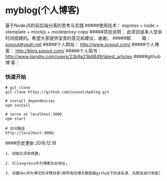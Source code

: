 # myblog(个人博客)
基于NodeJS的前后端分离的思考与实践
#####使用技术： express + node + xtemplate + mockjs + modelproxy-copy
#####项目说明： 此项目是本人空余时间搭建的。希望大家提供宝贵的意见和建议，谢谢。
#####邮&emsp;&emsp;&ensp;箱： sosout@yeah.net
#####个人网站： http://www.sosout.com/
#####个人博客： http://blog.sosout.com/
#####个人简书： http://www.jianshu.com/users/23b9a23b8849/latest_articles
#####github博 客： 

### 快速开始

```
# git clone
git clone https://github.com/sosout/myblog.git
 
# install dependencies
npm install

# serve at localhost:3000
npm start

# 访问路径
http://localhost:3000/
```

####历史更新
  *2016.12.18*

  	1. 初始化项目搭建;

  	2. 引入express作为博客后台地址;

  	3. 创建doc作为博文的详情目录(即所有的博文都链接github下的该名录，后期会进行改版)
